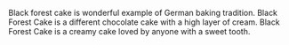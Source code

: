 Black forest cake is wonderful example of German baking tradition. Black Forest Cake is a different chocolate cake with a high layer of cream. Black Forest Cake is a creamy cake loved by anyone with a sweet tooth.